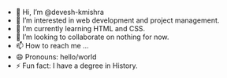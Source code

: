 - 👋 Hi, I’m @devesh-kmishra
- 👀 I’m interested in web development and project management.
- 🌱 I’m currently learning HTML and CSS.
- 💞️ I’m looking to collaborate on nothing for now.
- 📫 How to reach me ...
- 😄 Pronouns: hello/world
- ⚡ Fun fact: I have a degree in History.

<!---
devesh-kmishra/devesh-kmishra is a ✨ special ✨ repository because its `README.md` (this file) appears on your GitHub profile.
You can click the Preview link to take a look at your changes.
--->
